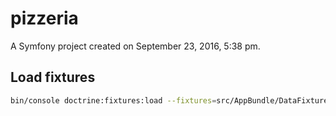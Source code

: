 pizzeria
========

A Symfony project created on September 23, 2016, 5:38 pm.


## Load fixtures

```bash
bin/console doctrine:fixtures:load --fixtures=src/AppBundle/DataFixtures
```